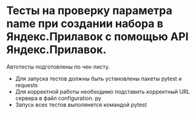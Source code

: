 ﻿# Тесты на проверку параметра name при создании набора в Яндекс.Прилавок с помощью API Яндекс.Прилавок.
  Автотесты подготовлены по чек-листу.
- Для запуска тестов должны быть установлены пакеты pytest и requests
- Для корректной работы необходимо подставить корректный URL сервера в файл configuration. ру
- Запуск всех тестов выполянется командой pytest